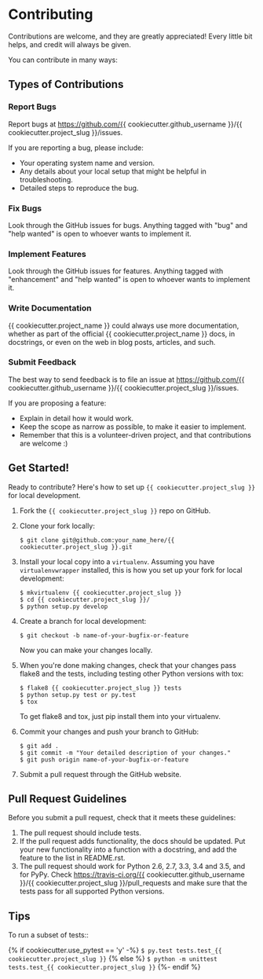 # Contributing

Contributions are welcome, and they are greatly appreciated! Every
little bit helps, and credit will always be given.

You can contribute in many ways:

## Types of Contributions

### Report Bugs

Report bugs at https://github.com/{{ cookiecutter.github_username }}/{{ cookiecutter.project_slug }}/issues.

If you are reporting a bug, please include:

* Your operating system name and version.
* Any details about your local setup that might be helpful in troubleshooting.
* Detailed steps to reproduce the bug.

### Fix Bugs

Look through the GitHub issues for bugs. Anything tagged with "bug"
and "help wanted" is open to whoever wants to implement it.

### Implement Features

Look through the GitHub issues for features. Anything tagged with
"enhancement" and "help wanted" is open to whoever wants to implement it.

### Write Documentation

{{ cookiecutter.project_name }} could always use more documentation, whether
as part of the official {{ cookiecutter.project_name }} docs, in docstrings,
or even on the web in blog posts, articles, and such.

### Submit Feedback

The best way to send feedback is to file an issue at https://github.com/{{ cookiecutter.github_username }}/{{ cookiecutter.project_slug }}/issues.

If you are proposing a feature:

* Explain in detail how it would work.
* Keep the scope as narrow as possible, to make it easier to implement.
* Remember that this is a volunteer-driven project, and that contributions
  are welcome :)

## Get Started!

Ready to contribute? Here's how to set up `{{ cookiecutter.project_slug }}`
for local development.

1. Fork the `{{ cookiecutter.project_slug }}` repo on GitHub.
2. Clone your fork locally:

    ```
    $ git clone git@github.com:your_name_here/{{ cookiecutter.project_slug }}.git
    ```

3. Install your local copy into a `virtualenv`. Assuming you have
`virtualenvwrapper` installed, this is how you set up your fork for local
development:

    ```
    $ mkvirtualenv {{ cookiecutter.project_slug }}
    $ cd {{ cookiecutter.project_slug }}/
    $ python setup.py develop
    ```

4. Create a branch for local development:

    ```
    $ git checkout -b name-of-your-bugfix-or-feature
    ```

   Now you can make your changes locally.

5. When you're done making changes, check that your changes pass flake8 and
the tests, including testing other Python versions with tox:

    ```
    $ flake8 {{ cookiecutter.project_slug }} tests
    $ python setup.py test or py.test
    $ tox
    ```

   To get flake8 and tox, just pip install them into your virtualenv.

6. Commit your changes and push your branch to GitHub:

    ```
    $ git add .
    $ git commit -m "Your detailed description of your changes."
    $ git push origin name-of-your-bugfix-or-feature
    ```

7. Submit a pull request through the GitHub website.

## Pull Request Guidelines

Before you submit a pull request, check that it meets these guidelines:

1. The pull request should include tests.
2. If the pull request adds functionality, the docs should be updated. Put
   your new functionality into a function with a docstring, and add the
   feature to the list in README.rst.
3. The pull request should work for Python 2.6, 2.7, 3.3, 3.4 and 3.5, and for
   PyPy. Check https://travis-ci.org/{{ cookiecutter.github_username }}/{{ cookiecutter.project_slug }}/pull_requests
   and make sure that the tests pass for all supported Python versions.

## Tips

To run a subset of tests::

{% if cookiecutter.use_pytest == 'y' -%}
    ```
    $ py.test tests.test_{{ cookiecutter.project_slug }}
    ```
{% else %}
    ```
    $ python -m unittest tests.test_{{ cookiecutter.project_slug }}
    ```
{%- endif %}
